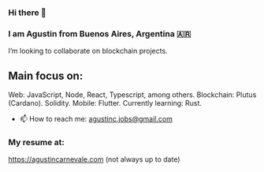 ### Hi there 👋 
### I am Agustin from Buenos Aires, Argentina 🇦🇷 

I’m looking to collaborate on blockchain projects.

## Main focus on: 
Web: JavaScript, Node, React, Typescript, among others.
Blockchain: Plutus (Cardano). Solidity.
Mobile: Flutter.
Currently learning: Rust.

- 📫 How to reach me: agustinc.jobs@gmail.com

### My resume at:
https://agustincarnevale.com (not always up to date)
